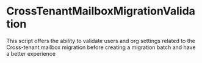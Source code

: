 # CrossTenantMailboxMigrationValidation
This script offers the ability to validate users and org settings related to the Cross-tenant mailbox migration before creating a migration batch and have a better experience
